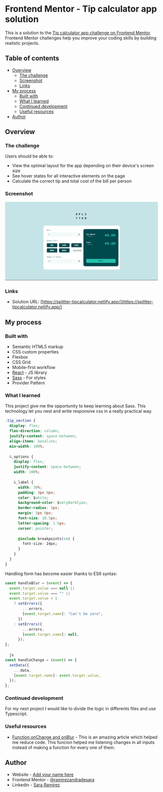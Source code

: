 # Frontend Mentor - Tip calculator app solution

This is a solution to the [Tip calculator app challenge on Frontend Mentor](https://www.frontendmentor.io/challenges/tip-calculator-app-ugJNGbJUX). Frontend Mentor challenges help you improve your coding skills by building realistic projects.

## Table of contents

- [Overview](#overview)
  - [The challenge](#the-challenge)
  - [Screenshot](#screenshot)
  - [Links](#links)
- [My process](#my-process)
  - [Built with](#built-with)
  - [What I learned](#what-i-learned)
  - [Continued development](#continued-development)
  - [Useful resources](#useful-resources)
- [Author](#author)

## Overview

### The challenge

Users should be able to:

- View the optimal layout for the app depending on their device's screen size
- See hover states for all interactive elements on the page
- Calculate the correct tip and total cost of the bill per person

### Screenshot

![](./public/page.png)

### Links

- Solution URL: [https://splitter-tipcalculator.netlify.app/](https://splitter-tipcalculator.netlify.app/)

## My process

### Built with

- Semantic HTML5 markup
- CSS custom properties
- Flexbox
- CSS Grid
- Mobile-first workflow
- [React](https://reactjs.org/) - JS library
- [Sass](https://sass-lang.com/) - For styles
- Provider Pattern

### What I learned

This project give me the opportunity to keep learning about Sass. This technology let you nest and write responsive css in a really practical way.

```css
.tip_section {
  display: flex;
  flex-direction: column;
  justify-content: space-between;
  align-items: baseline;
  min-width: 100%;

  &_options {
    display: flex;
    justify-content: space-between;
    width: 100%;

    &_label {
      width: 30%;
      padding: 4px 0px;
      color: $white;
      background-color: $veryDarkCyan;
      border-radius: 5px;
      margin: 5px 0px;
      font-size: 18.5px;
      letter-spacing: 1.5px;
      cursor: pointer;

      @include breakpoints(sm) {
        font-size: 24px;
      }
    }
  }
}
```
Handling form has become easier thanks to ES6 syntax:

```js
const handleBlur = (event) => {
  event.target.value === null ||
  event.target.value === "" ||
  event.target.value < 1
    ? setErrors({
        ...errors,
        [event.target.name]: "Can't be zero",
      })
    : setErrors({
        ...errors,
        [event.target.name]: null,
      });
};

  js
const handleChange = (event) => {
  setData({
    ...data,
    [event.target.name]: event.target.value,
  });
};
```

### Continued development

For my next project I would like to divide the logic in differents files and use Typescript. 

### Useful resources

- [Function onChange and onBlur](https://bluuweb.github.io/react/formularios/) - This is an amazing article which helped me reduce code. This funcion helped me listening changes in all inputs instead of making a function for every one of them.

## Author

- Website - [Add your name here](https://www.your-site.com)
- Frontend Mentor - [@ramirezandradesara](https://www.frontendmentor.io/profile/ramirezandradesara)
- Linkedin - [Sara Ramírez](https://www.linkedin.com/in/sara-ramirez-andrade/)
